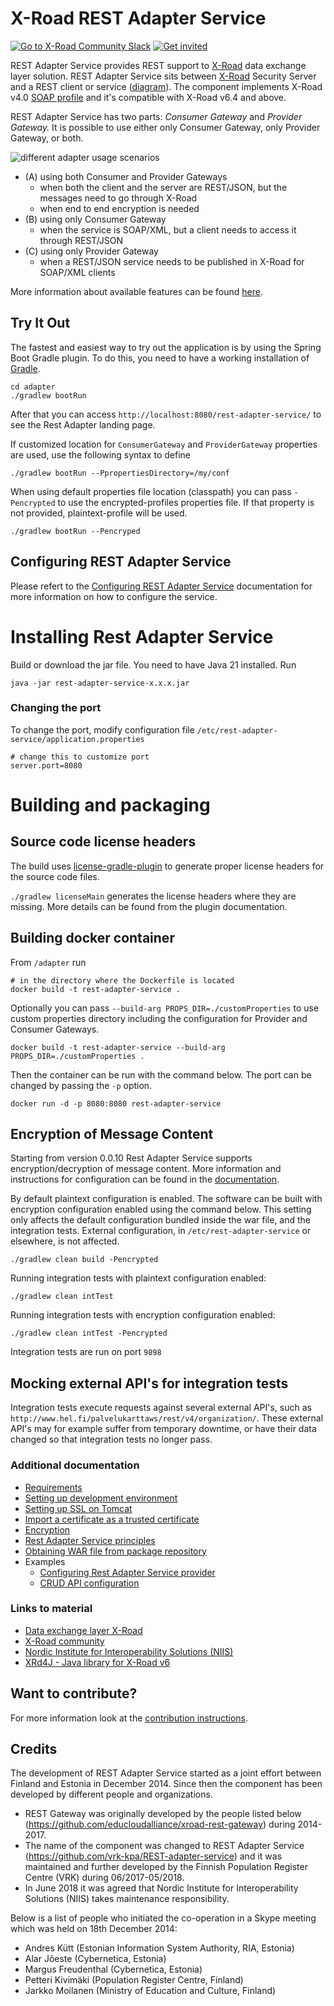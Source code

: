 # X-Road REST Adapter Service

[![Go to X-Road Community Slack](https://img.shields.io/badge/Go%20to%20Community%20Slack-grey.svg)](https://jointxroad.slack.com/)
[![Get invited](https://img.shields.io/badge/No%20Slack-Get%20invited-green.svg)](https://x-road.global/community)

REST Adapter Service provides REST support to [X-Road](https://github.com/nordic-institute/X-Road) data exchange layer solution. REST Adapter Service sits between [X-Road](https://github.com/nordic-institute/X-Road) Security Server and a REST client or service ([diagram](https://github.com/nordic-institute/REST-adapter-service/raw/master/images/message-sequence_rest-gateway-0.0.4.png)). The component implements X-Road v4.0 [SOAP profile](https://github.com/nordic-institute/X-Road/blob/develop/doc/Protocols/pr-mess_x-road_message_protocol.md) and it's compatible with X-Road v6.4 and above.

REST Adapter Service has two parts: _Consumer Gateway_ and _Provider Gateway._ It is possible to use either only Consumer Gateway, only Provider Gateway, or both.

![different adapter usage scenarios](images/restgw-use-cases.png "Different adapter usage scenarios")

* (A) using both Consumer and Provider Gateways
  * when both the client and the server are REST/JSON, but the messages need to go through X-Road
  * when end to end encryption is needed
* (B) using only Consumer Gateway
  * when the service is SOAP/XML, but a client needs to access it through REST/JSON
* (C) using only Provider Gateway
  * when a REST/JSON service needs to be published in X-Road for SOAP/XML clients

More information about available features can be found [here](documentation/Rest-Adapter-Service-principles.md).

## Try It Out

The fastest and easiest way to try out the application is by using the Spring Boot Gradle plugin.
To do this, you need to have a working installation of [Gradle](https://gradle.org/).


```
cd adapter
./gradlew bootRun
```
After that you can access `http://localhost:8080/rest-adapter-service/` to see the Rest Adapter landing page.

If customized location for ```ConsumerGateway``` and ```ProviderGateway``` properties are used, use the following 
syntax to define 
```
./gradlew bootRun --PpropertiesDirectory=/my/conf
```

When using default properties file location (classpath) you can pass ```-Pencrypted``` to use the encrypted-profiles 
properties file. If that property is not provided, plaintext-profile will be used.
```
./gradlew bootRun --Pencryped
```

## Configuring REST Adapter Service

Please refert to the [Configuring REST Adapter Service](Configuring-REST-adapter-service.md) documentation for more information on how to configure the service.

# Installing Rest Adapter Service

Build or download the jar file. You need to have Java 21 installed. Run 
```shell
java -jar rest-adapter-service-x.x.x.jar
```

### Changing the port
To change the port, modify configuration file `/etc/rest-adapter-service/application.properties`
```shell
# change this to customize port
server.port=8080
```

# Building and packaging

## Source code license headers

The build uses [license-gradle-plugin](https://github.com/hierynomus/license-gradle-plugin) to generate proper license headers for the source code files.

`./gradlew licenseMain` generates the license headers where they are missing. More details can be found from the plugin documentation.

## Building docker container
From ```/adapter``` run
```shell
# in the directory where the Dockerfile is located
docker build -t rest-adapter-service .
```
Optionally you can pass ```--build-arg PROPS_DIR=./customProperties``` to use custom properties directory including the configuration for Provider and Consumer Gateways. 
```shell
docker build -t rest-adapter-service --build-arg PROPS_DIR=./customProperties .
```
Then the container can be run with the command below. The port can be changed by passing the `-p` option.
```shell
docker run -d -p 8080:8080 rest-adapter-service
```

## Encryption of Message Content

Starting from version 0.0.10 Rest Adapter Service supports encryption/decryption of message content. More information and instructions for configuration can be found in the [documentation](documentation/Encryption.md).

By default plaintext configuration is enabled. The software can be built with encryption configuration enabled using the command below.
This setting only affects the default configuration bundled inside the war file, and the integration tests.
External configuration, in `/etc/rest-adapter-service`
or elsewhere, is not affected.

```./gradlew clean build -Pencrypted```

Running integration tests with plaintext configuration enabled:

```./gradlew clean intTest```

Running integration tests with encryption configuration enabled:

```./gradlew clean intTest -Pencrypted```

Integration tests are run on port `9898`

## Mocking external API's for integration tests

Integration tests execute requests against several external API's, such as `http://www.hel.fi/palvelukarttaws/rest/v4/organization/`.
These external API's may for example suffer from temporary downtime, or have their data changed so that integration tests no longer pass.

### Additional documentation

* [Requirements](documentation/Requirements.md)
* [Setting up development environment](documentation/Setting-up-Development-Environment.md)
* [Setting up SSL on Tomcat](documentation/Setting-up-SSL-on-Tomcat.md)
* [Import a certificate as a trusted certificate](documentation/Import-a-Certificate-as-a-Trusted-Certificate.md)
* [Encryption](documentation/Encryption.md)
* [Rest Adapter Service principles](documentation/Rest-Adapter-Service-principles.md)
* [Obtaining WAR file from package repository](documentation/Downloading-WAR-from-repository.md)
* Examples
  * [Configuring Rest Adapter Service provider](documentation/Configuring-Rest-Adapter-Service-provider.md)
  * [CRUD API configuration](documentation/CRUD-API-Configuration.md)

### Links to material

* [Data exchange layer X-Road](https://github.com/nordic-institute/X-Road)
* [X-Road community](https://x-road.global/)
* [Nordic Institute for Interoperability Solutions (NIIS)](https://www.niis.org/)
* [XRd4J - Java library for X-Road v6](https://github.com/nordic-institute/xrd4j)

## Want to contribute?

For more information look at the [contribution instructions](CONTRIBUTING.md).

## Credits

The development of REST Adapter Service started as a joint effort between Finland and Estonia in December 2014. Since then the component has been developed by different people and organizations.

* REST Gateway was originally developed by the people listed below (https://github.com/educloudalliance/xroad-rest-gateway) during 2014-2017.
* The name of the component was changed to REST Adapter Service (https://github.com/vrk-kpa/REST-adapter-service) and it was maintained and further developed by the Finnish Population Register Centre (VRK) during 06/2017-05/2018.
* In June 2018 it was agreed that Nordic Institute for Interoperability Solutions (NIIS) takes maintenance responsibility.

Below is a list of people who initiated the co-operation in a Skype meeting which was held on 18th December 2014:

* Andres Kütt (Estonian Information System Authority, RIA, Estonia)
* Alar Jõeste (Cybernetica, Estonia)
* Margus Freudenthal (Cybernetica, Estonia)
* Petteri Kivimäki (Population Register Centre, Finland)
* Jarkko Moilanen (Ministry of Education and Culture, Finland)
